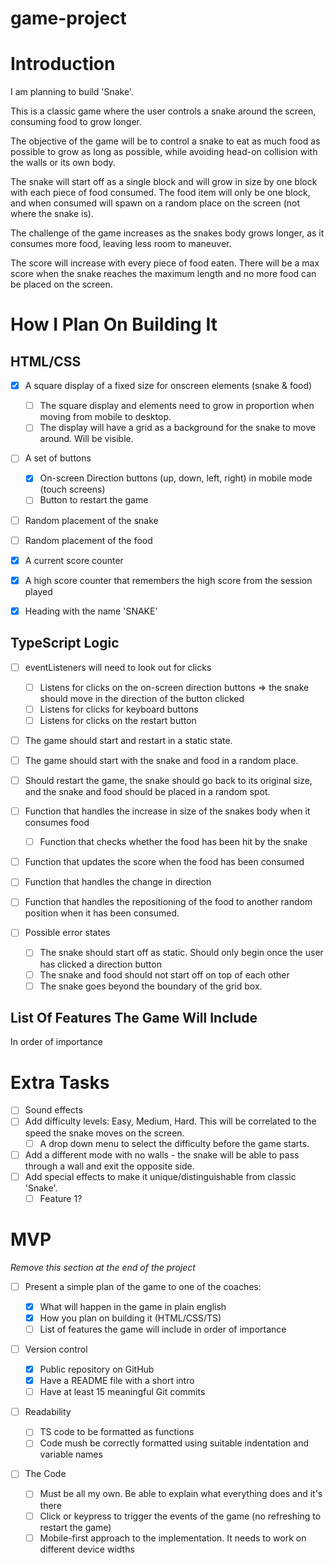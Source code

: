 # game-project

# Introduction

I am planning to build 'Snake'.

This is a classic game where the user controls a snake around the screen, consuming food to grow longer.

The objective of the game will be to control a snake to eat as much food as possible to grow as long as possible, while avoiding head-on collision with the walls or its own body.

The snake will start off as a single block and will grow in size by one block with each piece of food consumed. The food item will only be one block, and when consumed will spawn on a random place on the screen (not where the snake is).

The challenge of the game increases as the snakes body grows longer, as it consumes more food, leaving less room to maneuver.

The score will increase with every piece of food eaten. There will be a max score when the snake reaches the maximum length and no more food can be placed on the screen.

# How I Plan On Building It

## HTML/CSS

-   [x] A square display of a fixed size for onscreen elements (snake & food)

    -   [ ] The square display and elements need to grow in proportion when moving from mobile to desktop.
    -   [ ] The display will have a grid as a background for the snake to move around. Will be visible.

-   [ ] A set of buttons

    -   [x] On-screen Direction buttons (up, down, left, right) in mobile mode (touch screens)
    -   [ ] Button to restart the game

-   [ ] Random placement of the snake
-   [ ] Random placement of the food
-   [x] A current score counter
-   [x] A high score counter that remembers the high score from the session played
-   [x] Heading with the name 'SNAKE'

## TypeScript Logic

-   [ ] eventListeners will need to look out for clicks
    -   [ ] Listens for clicks on the on-screen direction buttons => the snake should move in the direction of the button clicked
    -   [ ] Listens for clicks for keyboard buttons
    -   [ ] Listens for clicks on the restart button
-   [ ] The game should start and restart in a static state.
-   [ ] The game should start with the snake and food in a random place.
-   [ ] Should restart the game, the snake should go back to its original size, and the snake and food should be placed in a random spot.
-   [ ] Function that handles the increase in size of the snakes body when it consumes food
    -   [ ] Function that checks whether the food has been hit by the snake
-   [ ] Function that updates the score when the food has been consumed
-   [ ] Function that handles the change in direction
-   [ ] Function that handles the repositioning of the food to another random position when it has been consumed.

-   [ ] Possible error states
    -   [ ] The snake should start off as static. Should only begin once the user has clicked a direction button
    -   [ ] The snake and food should not start off on top of each other
    -   [ ] The snake goes beyond the boundary of the grid box.

## List Of Features The Game Will Include

In order of importance

# Extra Tasks

-   [ ] Sound effects
-   [ ] Add difficulty levels: Easy, Medium, Hard. This will be correlated to the speed the snake moves on the screen.
    -   [ ] A drop down menu to select the difficulty before the game starts.
-   [ ] Add a different mode with no walls - the snake will be able to pass through a wall and exit the opposite side.
-   [ ] Add special effects to make it unique/distinguishable from classic 'Snake'.
    -   [ ] Feature 1?

# MVP

_Remove this section at the end of the project_

-   [ ] Present a simple plan of the game to one of the coaches:

    -   [x] What will happen in the game in plain english
    -   [x] How you plan on building it (HTML/CSS/TS)
    -   [ ] List of features the game will include in order of importance

-   [ ] Version control

    -   [x] Public repository on GitHub
    -   [x] Have a README file with a short intro
    -   [ ] Have at least 15 meaningful Git commits

-   [ ] Readability

    -   [ ] TS code to be formatted as functions
    -   [ ] Code mush be correctly formatted using suitable indentation and variable names

-   [ ] The Code
    -   [ ] Must be all my own. Be able to explain what everything does and it's there
    -   [ ] Click or keypress to trigger the events of the game (no refreshing to restart the game)
    -   [ ] Mobile-first approach to the implementation. It needs to work on different device widths
